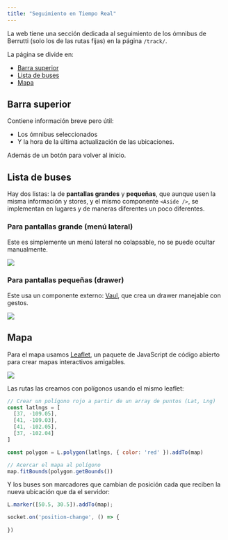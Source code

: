 ```yaml
---
title: "Seguimiento en Tiempo Real"
---
```


La web tiene una sección dedicada al seguimiento de los ómnibus de Berrutti (solo los de las rutas fijas) en la página `/track/`.

La página se divide en:

- [Barra superior](#barra-superior)
- [Lista de buses](#lista-de-buses)
- [Mapa](#mapa)

## Barra superior

Contiene información breve pero útil:

- Los ómnibus seleccionados
- Y la hora de la última actualización de las ubicaciones.

Además de un botón para volver al inicio.

## Lista de buses

Hay dos listas: la de **pantallas grandes** y **pequeñas**, que aunque usen la misma información y stores, y el mismo componente `<Aside />`, se implementan en lugares y de maneras diferentes un poco diferentes.

### Para pantallas grande (menú lateral)

Este es simplemente un menú lateral no colapsable, no se puede ocultar manualmente.

![](/assets/track-buses-list-big-screens.png)

### Para pantallas pequeñas (drawer)

Este usa un componente externo: [Vaul](https://vaul.emilkowal.ski/), que crea un drawer manejable con gestos.

![](/assets/track-buses-list-small-screens.png)

## Mapa

Para el mapa usamos [Leaflet](https://leafletjs.com/), un paquete de JavaScript de código abierto para crear mapas interactivos amigables.

![](/assets/track-map.png)

Las rutas las creamos con polígonos usando el mismo leaflet:

```js
// Crear un polígono rojo a partir de un array de puntos (Lat, Lng)
const latlngs = [
  [37, -109.05],
  [41, -109.03],
  [41, -102.05],
  [37, -102.04]
]

const polygon = L.polygon(latlngs, { color: 'red' }).addTo(map)

// Acercar el mapa al polígono
map.fitBounds(polygon.getBounds())
```

Y los buses son marcadores que cambian de posición cada que reciben la nueva ubicación que da el servidor:

```js
L.marker([50.5, 30.5]).addTo(map);

socket.on('position-change', () => {
  
})
```